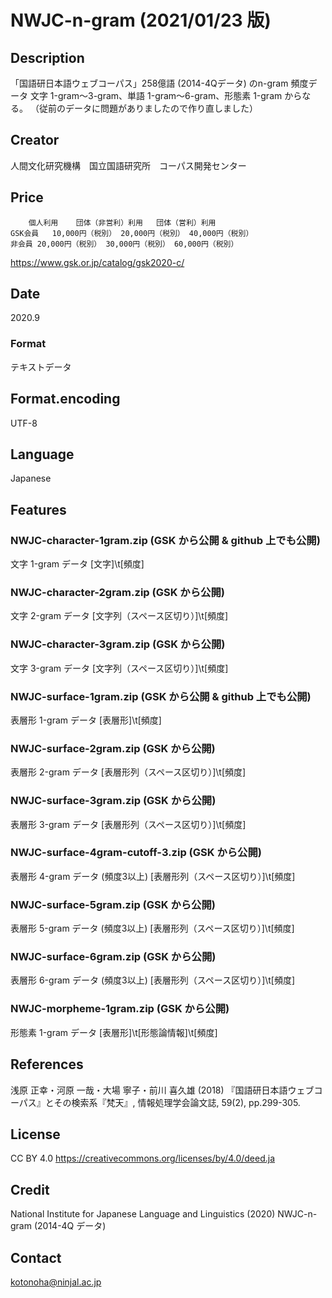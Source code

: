 # NWJC-n-gram (2021/01/23 版)

## Description
「国語研日本語ウェブコーパス」258億語 (2014-4Qデータ) のn-gram 頻度データ
文字 1-gram～3-gram、単語 1-gram～6-gram、形態素 1-gram からなる。
（従前のデータに問題がありましたので作り直しました）

## Creator
人間文化研究機構　国立国語研究所　コーパス開発センター

## Price
```
 	個人利用	団体（非営利）利用	団体（営利）利用
GSK会員	10,000円（税別）	20,000円（税別）	40,000円（税別）
非会員	20,000円（税別）	30,000円（税別）	60,000円（税別）
```

https://www.gsk.or.jp/catalog/gsk2020-c/

## Date
2020.9

### Format
テキストデータ

## Format.encoding
UTF-8

## Language
Japanese

## Features 

### NWJC-character-1gram.zip (GSK から公開 & github 上でも公開)
文字 1-gram データ
[文字]\t[頻度]

### NWJC-character-2gram.zip (GSK から公開)
文字 2-gram データ
[文字列（スペース区切り）]\t[頻度]

### NWJC-character-3gram.zip (GSK から公開)
文字 3-gram データ
[文字列（スペース区切り）]\t[頻度]

### NWJC-surface-1gram.zip (GSK から公開 & github 上でも公開)
表層形 1-gram データ
[表層形]\t[頻度]

### NWJC-surface-2gram.zip (GSK から公開)
表層形 2-gram データ
[表層形列（スペース区切り）]\t[頻度]

### NWJC-surface-3gram.zip (GSK から公開)
表層形 3-gram データ
[表層形列（スペース区切り）]\t[頻度]

### NWJC-surface-4gram-cutoff-3.zip (GSK から公開)
表層形 4-gram データ (頻度3以上)
[表層形列（スペース区切り）]\t[頻度]

### NWJC-surface-5gram.zip (GSK から公開)
表層形 5-gram データ (頻度3以上)
[表層形列（スペース区切り）]\t[頻度]

### NWJC-surface-6gram.zip (GSK から公開)
表層形 6-gram データ (頻度3以上)
[表層形列（スペース区切り）]\t[頻度]

### NWJC-morpheme-1gram.zip (GSK から公開)
形態素 1-gram データ
[表層形]\t[形態論情報]\t[頻度]


## References 

浅原 正幸・河原 一哉・大場 寧子・前川 喜久雄 (2018) 『国語研日本語ウェブコーパス』とその検索系『梵天』, 情報処理学会論文誌, 59(2), pp.299-305.

## License
CC BY 4.0 https://creativecommons.org/licenses/by/4.0/deed.ja

## Credit
National Institute for Japanese Language and Linguistics (2020) NWJC-n-gram (2014-4Q データ)

## Contact
kotonoha@ninjal.ac.jp
